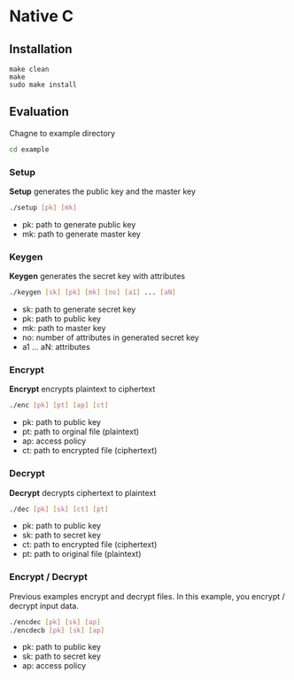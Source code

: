 # Native C

## Installation
~~~make
make clean
make
sudo make install
~~~	

## Evaluation
Chagne to example directory
~~~bash
cd example
~~~

### Setup
**Setup** generates the public key and the master key
~~~bash
./setup [pk] [mk]
~~~
- pk: path to generate public key
- mk: path to generate master key

### Keygen
**Keygen** generates the secret key with attributes
~~~bash
./keygen [sk] [pk] [mk] [no] [a1] ... [aN]
~~~
- sk: path to generate secret key
- pk: path to public key
- mk: path to master key
- no: number of attributes in generated secret key
- a1 ... aN: attributes

### Encrypt
**Encrypt** encrypts plaintext to ciphertext
~~~bash
./enc [pk] [pt] [ap] [ct]
~~~	
- pk: path to public key
- pt: path to orginal file (plaintext)
- ap: access policy
- ct: path to encrypted file (ciphertext)

### Decrypt
**Decrypt** decrypts ciphertext to plaintext
~~~bash
./dec [pk] [sk] [ct] [pt]
~~~
- pk: path to public key
- sk: path to secret key
- ct: path to encrypted file (ciphertext)
- pt: path to original file (plaintext)

### Encrypt / Decrypt
Previous examples encrypt and decrypt files. In this example, you encrypt / decrypt input data.
~~~bash
./encdec [pk] [sk] [ap]
./encdecb [pk] [sk] [ap]
~~~
- pk: path to public key
- sk: path to secret key
- ap: access policy
